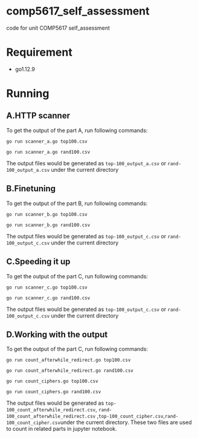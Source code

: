 # comp5617_self_assessment
code for unit COMP5617 self_assessment

# Requirement
* go1.12.9

# Running 
## A.HTTP scanner
To get the output of the part A, run following commands:

`go run scanner_a.go top100.csv`

`go run scanner_a.go rand100.csv`

The output files would be generated as `top-100_output_a.csv` or `rand-100_output_a.csv` under the current directory

## B.Finetuning
To get the output of the part B, run following commands:

`go run scanner_b.go top100.csv`

`go run scanner_b.go rand100.csv`

The output files would be generated as `top-100_output_c.csv` or `rand-100_output_c.csv` under the current directory

## C.Speeding it up
To get the output of the part C, run following commands:

`go run scanner_c.go top100.csv`

`go run scanner_c.go rand100.csv`

The output files would be generated as `top-100_output_c.csv` or `rand-100_output_c.csv` under the current directory

## D.Working with the output
To get the output of the part C, run following commands:

`go run count_afterwhile_redirect.go top100.csv`

`go run count_afterwhile_redirect.go rand100.csv`

`go run count_ciphers.go top100.csv`

`go run count_ciphers.go rand100.csv`

The output files would be generated as `top-100_count_afterwhile_redirect.csv`, `rand-100_count_afterwhile_redirect.csv` ,`top-100_count_cipher.csv`,`rand-100_count_cipher.csv`under the current directory. These two files are used to count in related parts in jupyter notebook. 
